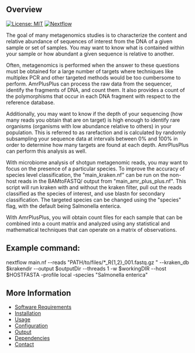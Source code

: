 Overview
--------

[![License: MIT](https://img.shields.io/badge/License-MIT-yellow.svg)](https://opensource.org/licenses/MIT)
[![Nextflow](https://img.shields.io/badge/Nextflow-%E2%89%A50.25.1-brightgreen.svg)](https://www.nextflow.io/)

The goal of many metagenomics studies is to characterize the content and relative abundance of sequences of interest from the DNA of a given sample or set of samples. You may want to know what is contained within your sample or how abundant a given sequence is relative to another.

Often, metagenomics is performed when the answer to these questions must be obtained for a large number of targets where techniques like multiplex PCR and other targeted methods would be too cumbersome to perform. AmrPlusPlus can process the raw data from the sequencer, identify the fragments of DNA, and count them. It also provides a count of the polymorphisms that occur in each DNA fragment with respect to the reference database.

Additionally, you may want to know if the depth of your sequencing (how many reads you obtain that are on target) is high enough to identify rare organisms (organisms with low abundance relative to others) in your population. This is referred to as rarefaction and is calculated by randomly subsampling your sequence data at intervals between 0% and 100% in order to determine how many targets are found at each depth. AmrPlusPlus can perform this analysis as well.

With microbiome analysis of shotgun metagenomic reads, you may want to focus on the presence of a particular species. To improve the accuracy of species level classification, the "main_kraken.nf" can be run on the non-host reads in the BAMtoFASTQ/ output from "main_amr_plus_plus.nf". This script will run kraken with and without the kraken filter, pull out the reads classified as the species of interest, and use blastn for secondary classification. The targeted species can be changed using the "species" flag, with the default being Salmonella enterica. 

With AmrPlusPlus, you will obtain count files for each sample that can be combined into a count matrix and analyzed using any statistical and mathematical techniques that can operate on a matrix of observations.

## Example command:
nextflow main.nf --reads "PATH/to/files/*_R{1,2}_001.fastq.gz " --kraken_db $krakendir --output $outputDir --threads 1 -w $workingDIR --host $HOSTFASTA -profile local -species "Salmonella enterica"

More Information
----------------

- [Software Requirements](https://github.com/cdeanj/amrplusplus/blob/master/docs/requirements.md)
- [Installation](https://github.com/cdeanj/amrplusplus/blob/master/docs/installation.md)
- [Usage](https://github.com/cdeanj/amrplusplus/blob/master/docs/usage.md)
- [Configuration](https://github.com/cdeanj/amrplusplus/blob/master/docs/configuration.md)
- [Output](https://github.com/cdeanj/amrplusplus/blob/master/docs/output.md)
- [Dependencies](https://github.com/cdeanj/amrplusplus/blob/master/docs/dependencies.md)
- [Contact](https://github.com/cdeanj/amrplusplus/blob/master/docs/contact.md)
